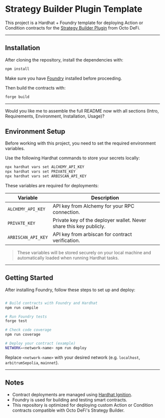 # Strategy Builder Plugin Template

This project is a Hardhat + Foundry template for deploying Action or Condition contracts for the [Strategy Builder Plugin](https://www.npmjs.com/package/strategy-builder-plugin) from Octo DeFi.

---

## Installation

After cloning the repository, install the dependencies with:

```bash
npm install
```

Make sure you have [Foundry](https://book.getfoundry.sh/getting-started/installation) installed before proceeding.

Then build the contracts with:

```bash
forge build
```

---

Would you like me to assemble the full README now with all sections (Intro, Requirements, Environment, Installation, Usage)?

## Environment Setup

Before working with this project, you need to set the required environment variables.

Use the following Hardhat commands to store your secrets locally:

```bash
npx hardhat vars set ALCHEMY_API_KEY
npx hardhat vars set PRIVATE_KEY
npx hardhat vars set ARBISCAN_API_KEY
```

These variables are required for deployments:

| Variable           | Description                                                        |
| ------------------ | ------------------------------------------------------------------ |
| `ALCHEMY_API_KEY`  | API key from Alchemy for your RPC connection.                      |
| `PRIVATE_KEY`      | Private key of the deployer wallet. Never share this key publicly. |
| `ARBISCAN_API_KEY` | API key from arbiscan for contract verification.                   |

> These variables will be stored securely on your local machine and automatically loaded when running Hardhat tasks.

---

## Getting Started

After installing Foundry, follow these steps to set up and deploy:

```bash

# Build contracts with Foundry and Hardhat
npm run compile

# Run Foundry tests
forge test

# Check code coverage
npm run coverage

# Deploy your contract (example)
NETWORK=<network-name> npm run deploy
```

Replace `<network-name>` with your desired network (e.g. `localhost`, `arbitrumSepolia`, `mainnet`).

---

## Notes

- Contract deployments are managed using [Hardhat Ignition](https://hardhat.org/hardhat-ignition).
- Foundry is used for building and testing smart contracts.
- This repository is optimized for deploying custom Action or Condition contracts compatible with Octo DeFi's Strategy Builder.
